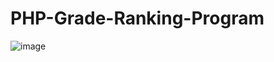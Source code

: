 # PHP-Grade-Ranking-Program
![image](https://user-images.githubusercontent.com/85553852/133615168-a2568749-c9e3-4a01-b7fc-9014488bc8a3.png)
